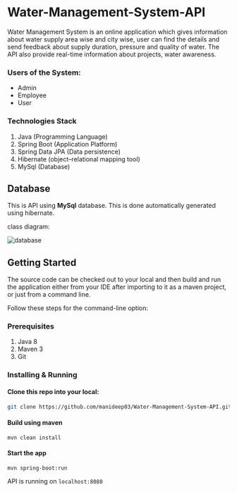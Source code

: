 # Water-Management-System-API

Water Management System is an online application which gives information about water supply area wise and city wise, user can find the details and send feedback about supply duration, pressure and quality of water. The API also provide real-time information about projects, water awareness.


### Users of the System:
- Admin
- Employee
- User


### Technologies Stack
1. Java (Programming Language)
2. Spring Boot (Application Platform)
3. Spring Data JPA (Data persistence)
4. Hibernate (object–relational mapping tool)
5. MySql (Database)


## Database

This is API using **MySql** database. This is done automatically generated using hibernate.

class diagram:

![database](https://user-images.githubusercontent.com/55098118/117575285-c6e4d780-b0fe-11eb-9f85-8c068483d5f0.png)

## Getting Started

The source code can be checked out to your local and then build and run the application either from your IDE after importing to it as a maven project, or just from a command line. 

Follow these steps for the command-line option:

### Prerequisites
1. Java 8
2. Maven 3
3. Git

### Installing & Running

#### Clone this repo into your local: 

```bash
git clone https://github.com/manideep03/Water-Management-System-API.git
```

####  Build using maven 
	
```
mvn clean install
```
	
#### Start the app
	
```
mvn spring-boot:run
```

API is running on ```localhost:8080```
